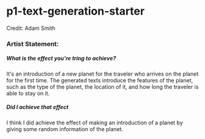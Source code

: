 # p1-text-generation-starter
Credit: Adam Smith

### Artist Statement:
##### What is the effect you're tring to achieve?
It's an introduction of a new planet for the traveler who arrives on the planet for the first time. The generated texts introduce the features of the planet, such as the type of the planet, the location of it, and how long the traveler is able to stay on it. 

##### Did I achieve that effect
I think I did achieve the effect of making an introduction of a planet by giving some random information of the planet. 